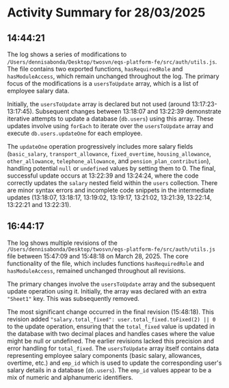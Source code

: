 # Activity Summary for 28/03/2025

## 14:44:21
The log shows a series of modifications to `/Users/dennisabonda/Desktop/twosvn/eqs-platform-fe/src/auth/utils.js`.  The file contains two exported functions, `hasRequiredRole` and `hasModuleAccess`, which remain unchanged throughout the log. The primary focus of the modifications is a `usersToUpdate` array, which is a list of employee salary data.


Initially, the `usersToUpdate` array is declared but not used (around 13:17:23-13:17:45).  Subsequent changes between 13:18:07 and 13:22:39 demonstrate iterative attempts to update a database (`db.users`) using this array.  These updates involve using `forEach` to iterate over the `usersToUpdate` array and execute `db.users.updateOne` for each employee.

The `updateOne` operation progressively includes more salary fields (`basic_salary`, `transport_allowance`, `fixed_overtime`, `housing_allowance`, `other_allowance`, `telephone_allowance`, and `pension_plan_contribution`), handling potential `null` or `undefined` values by setting them to 0.  The final, successful update occurs at 13:22:39 and 13:24:24,  where the code correctly updates the `salary` nested field within the `users` collection.  There are minor syntax errors and incomplete code snippets in the intermediate updates (13:18:07, 13:18:17, 13:19:02, 13:19:17, 13:21:02, 13:21:39, 13:22:14, 13:22:21 and 13:22:31).


## 16:44:17
The log shows multiple revisions of the `/Users/dennisabonda/Desktop/twosvn/eqs-platform-fe/src/auth/utils.js` file between 15:47:09 and 15:48:18 on March 28, 2025.  The core functionality of the file, which includes functions `hasRequiredRole` and `hasModuleAccess`, remained unchanged throughout all revisions.

The primary changes involve the `usersToUpdate` array and the subsequent update operation using it.  Initially, the array was declared with an extra `"Sheet1"` key.  This was subsequently removed.

The most significant change occurred in the final revision (15:48:18).  This revision added `"salary.total_fixed": user.total_fixed.toFixed(2) || 0` to the update operation, ensuring that the `total_fixed` value is updated in the database with two decimal places and handles cases where the value might be null or undefined.  The earlier revisions lacked this precision and error handling for `total_fixed`.  The `usersToUpdate` array itself contains data representing employee salary components (basic salary, allowances, overtime, etc.) and  `emp_id`  which is used to update the corresponding user's salary details in a database (`db.users`). The `emp_id` values appear to be a mix of numeric and alphanumeric identifiers.
